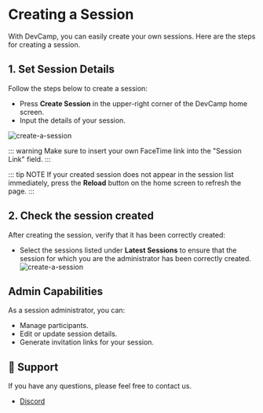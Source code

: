 # Creating a Session

With DevCamp, you can easily create your own sessions. Here are the steps for creating a session.

## 1. Set Session Details

Follow the steps below to create a session:

- Press **Create Session** in the upper-right corner of the DevCamp home screen.
- Input the details of your session.

![create-a-session](/create-a-session1.png)

::: warning
Make sure to insert your own FaceTime link into the "Session Link" field.
:::

::: tip NOTE
If your created session does not appear in the session list immediately, press the **Reload** button on the home screen to refresh the page.
:::

## 2. Check the session created

After creating the session, verify that it has been correctly created:

- Select the sessions listed under **Latest Sessions** to ensure that the session for which you are the administrator has been correctly created.
![create-a-session](/create-a-session2.png)

## Admin Capabilities

As a session administrator, you can:

- Manage participants.
- Edit or update session details.
- Generate invitation links for your session.

## 📢 Support

If you have any questions, please feel free to contact us.
- [Discord](https://discord.gg/t5X6KZruQQ)